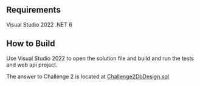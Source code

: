 ## Requirements
Visual Studio 2022
.NET 6

## How to Build
Use Visual Studio 2022 to open the solution file and build and run the tests and web api project.

The answer to Challenge 2 is located at [Challenge2DbDesign.sql](/Challenge2DbDesign.sql)
